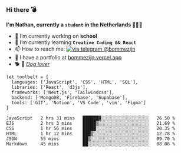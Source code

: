 ### Hi there 💣

**I'm Nathan, currently a `student` in the Netherlands 👨🏻‍🎓**
- 🔭 I’m currently working on **school**
- 🌱 I’m currently learning **`Creative Coding && React`**
- 📫 How to reach me: [![via telegram @bommezijn](https://shields.io/badge/@bommezijn-blue?logo=telegram&style=flat&color=21202F&labelColor=21202F)](https://t.me/bommezijn)
- 💼 I have a portfolio at [bommezijn.vercel.app](bommezijn.vercel.app)
- 🐕 📸  *[Dog lover](https://cln.sh/mvm25T)*
```JS
let toolbelt = {
  languages: ['JavaScript', 'CSS', 'HTML', 'SQL'],
  libraries: ['React', 'd3js'],
  frameworks: ['Next.js', 'Tailwindcss'],
  backend: ['MongoDB, 'Firebase', 'Supabase'],
  tools: ['GIT', 'Notion', 'VS Code', 'vim', 'Figma']
} 

```

<!--START_SECTION:waka-->

```text
JavaScript   2 hrs 31 mins   ██████▓░░░░░░░░░░░░░░░░░░   26.50 %
EJS          2 hrs 3 mins    █████▒░░░░░░░░░░░░░░░░░░░   21.69 %
CSS          1 hr 56 mins    █████░░░░░░░░░░░░░░░░░░░░   20.35 %
HTML         1 hr 12 mins    ███▒░░░░░░░░░░░░░░░░░░░░░   12.78 %
JSON         55 mins         ██▒░░░░░░░░░░░░░░░░░░░░░░   09.70 %
Markdown     45 mins         ██░░░░░░░░░░░░░░░░░░░░░░░   08.06 %
```

<!--END_SECTION:waka-->



<!--
**bommezijn/bommezijn** is a ✨ _special_ ✨ repository because its `README.md` (this file) appears on your GitHub profile.

Here are some ideas to get you started:

- c I’m currently working on ...
- 🌱 I’m currently learning ...
- 👯 I’m looking to collaborate on ...
- 🤔 I’m looking for help with ...
- 💬 Ask me about ...
- 📫 How to reach me: ...
- 😄 Pronouns: ...
- ⚡ Fun fact: ...
-->
